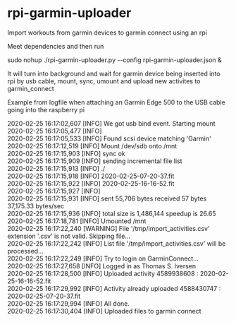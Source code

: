 # rpi-garmin-uploader
Import workouts from garmin devices to garmin connect using an rpi

Meet dependencies and then run

sudo nohup ./rpi-garmin-uploader.py --config rpi-garmin-uploader.json &

It will turn into background and wait for garmin device being inserted 
into rpi by usb cable, mount, sync, umount and upload new activites
to garmin_connect

Example from logfile when attaching an Garmin Edge 500 to the USB cable going into the raspberry pi

2020-02-25 16:17:02,607 [INFO] We got usb bind event. Starting mount  
2020-02-25 16:17:05,477 [INFO]  
2020-02-25 16:17:05,533 [INFO] Found scsi device matching 'Garmin'  
2020-02-25 16:17:12,519 [INFO] Mount /dev/sdb onto /mnt  
2020-02-25 16:17:15,903 [INFO] sync ok  
2020-02-25 16:17:15,909 [INFO] sending incremental file list  
2020-02-25 16:17:15,913 [INFO] ./  
2020-02-25 16:17:15,918 [INFO] 2020-02-25-07-20-37.fit  
2020-02-25 16:17:15,922 [INFO] 2020-02-25-16-16-52.fit  
2020-02-25 16:17:15,927 [INFO]  
2020-02-25 16:17:15,931 [INFO] sent 55,706 bytes  received 57 bytes  37,175.33 bytes/sec  
2020-02-25 16:17:15,936 [INFO] total size is 1,486,144  speedup is 26.65  
2020-02-25 16:17:18,781 [INFO] Umounted /mnt  
2020-02-25 16:17:22,240 [WARNING] File '/tmp/import_activities.csv' extension '.csv' is not valid. Skipping file...  
2020-02-25 16:17:22,242 [INFO] List file '/tmp/import_activities.csv' will be processed...  
2020-02-25 16:17:22,249 [INFO] Try to login on GarminConnect...  
2020-02-25 16:17:27,658 [INFO] Logged in as Thomas S. Iversen  
2020-02-25 16:17:28,500 [INFO] Uploaded activity 4589938608 : 2020-02-25-16-16-52.fit  
2020-02-25 16:17:29,992 [INFO] Activity already uploaded 4588430747 : 2020-02-25-07-20-37.fit  
2020-02-25 16:17:29,994 [INFO] All done.  
2020-02-25 16:17:30,404 [INFO] Uploaded files to garmin connect  
